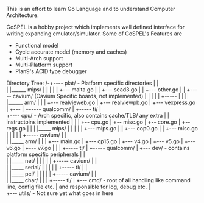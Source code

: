 This is an effort to learn Go Language and to understand Computer Architecture.

GoSPEL is a hobby project which implements well defined interface for writing
expanding emulator/simulator.
Some of GoSPEL's  Features are
 - Functional model
 - Cycle accurate model (memory and caches)
 - Multi-Arch support
 - Multi-Platform support
 - Plan9's ACID type debugger

Directory Tree:
  /-+---- plat/	- Platform specific directories
    |      |      
    |      |______ mips/
    |      |       |
    |      |       +--- malta.go
    |      |       +--- sead3.go
    |      |       +--- other.go
    |      |       +----- cavium/ (Cavium Specific boards, not implemented)
    |      |       |
    |      |       +----- <other>
    |      |
    |      |______ arm/
    |              |
    |              +--- realvieweb.go
    |              +--- realviewpb.go
    |              +--- vexpress.go
    |              +--- 
    |              +----- qualcomm/
    |              +----- ti/
    |            
    +---- cpu/	- Arch specific, also contains cache/TLB/ any extra
    |      |      instructoins implemented
    |      |
    |      +-- cpu.go
    |      +-- misc.go
    |      +-- core.go
    |      +-- regs.go
    |      |
    |      |_____ mips/
    |      |       |
    |      |       +--- mips.go
    |      |       +--- cop0.go
    |      |       +--- misc.go
    |      |       |
    |      |       +----- cavium/
    |      |      
    |      |_____ arm/
    |              |
    |              +--- main.go
    |              +--- cp15.go
    |              +--- v4.go
    |              +--- v5.go
    |              +--- v6.go
    |              +--- v7.go
    |              |
    |              +----- ti/
    |              +----- qualcomm/
    |
    +---  dev/	- contains platform specific peripherals
    |      |      
    |      |_____ net/
    |      |       |
    |      |       +----- cavium/
    |      |      
    |      |_____ serial/
    |      |       |
    |      |       +----- ti/
    |      |      
    |      |_____ pci/
    |      |       |
    |      |       +----- cavium/
    |      |      
    |      |_____ char/
    |              |
    |              +----- ti/
    |
    +---  cmd/	 -  root of all handling like command line, config file etc.
    |  		    and responsible for log, debug etc.
    |            
    +---  utils/ -  Not sure yet what goes in here


